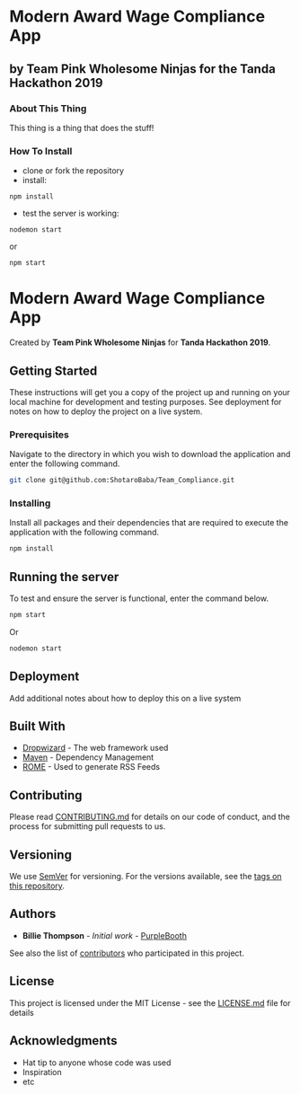 # Modern Award Wage Compliance App

## by Team Pink Wholesome Ninjas for the Tanda Hackathon 2019

### About This Thing

This thing is a thing that does the stuff!

### How To Install

* clone or fork the repository
* install:

```
npm install
```

* test the server is working:

```
nodemon start
```

or

```
npm start
```

# Modern Award Wage Compliance App

Created by **Team Pink Wholesome Ninjas** for **Tanda Hackathon 2019**.

## Getting Started

These instructions will get you a copy of the project up and running on your local machine for development and testing purposes. See deployment for notes on how to deploy the project on a live system.

### Prerequisites

Navigate to the directory in which you wish to download the application and enter the following command.
```bash
git clone git@github.com:ShotaroBaba/Team_Compliance.git
```

### Installing

Install all packages and their dependencies that are required to execute the application with the following command.

```bash
npm install
```

## Running the server

To test and ensure the server is functional, enter the command below.

```bash
npm start
```

Or

```bash
nodemon start
```

## Deployment

Add additional notes about how to deploy this on a live system

## Built With

* [Dropwizard](http://www.dropwizard.io/1.0.2/docs/) - The web framework used
* [Maven](https://maven.apache.org/) - Dependency Management
* [ROME](https://rometools.github.io/rome/) - Used to generate RSS Feeds

## Contributing

Please read [CONTRIBUTING.md](https://gist.github.com/PurpleBooth/b24679402957c63ec426) for details on our code of conduct, and the process for submitting pull requests to us.

## Versioning

We use [SemVer](http://semver.org/) for versioning. For the versions available, see the [tags on this repository](https://github.com/your/project/tags). 

## Authors

* **Billie Thompson** - *Initial work* - [PurpleBooth](https://github.com/PurpleBooth)

See also the list of [contributors](https://github.com/your/project/contributors) who participated in this project.

## License

This project is licensed under the MIT License - see the [LICENSE.md](LICENSE.md) file for details

## Acknowledgments

* Hat tip to anyone whose code was used
* Inspiration
* etc


